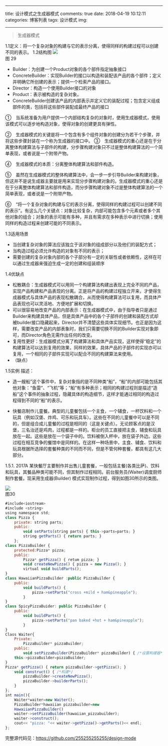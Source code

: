 
---
title: 设计模式之生成器模式
comments: true
date: 2018-04-19 10:12:11
categories: 博客列表
tags: 设计模式
img:

---

> 生成器模式

1.1定义：将一个复杂对象的构建与它的表示分离，使得同样的构建过程可以创建不同的表示。
1.2结构图
![ ](http://images.cnblogs.com/cnblogs_com/cliy-10/1232443/o_29.png)    
图 29

* Builder：为创建一个Product对象的各个部件指定抽象接口
* ConcreteBuilder：实现Builder的接口以构造和装配该产品的各个部件；定义并明确它所创建的表示；提供一个检索产品的接口。
* Director：构造一个使用Builder接口的对象
* Product：表示被构造的复杂对象。
* ConcreteBuilder创建该产品的内部表示并定义它的装配过程；包含定义组成部件的类，包括将这些部件装配成最终产品的接口

①　当系统准备为用户提供一个内部结构复杂的对象时，使用生成器模式，使用该模式可以逐步地构造对象，使得对象的创建更具有弹性。


②　生成器模式的关键是将一个包含有多个组件对象的创建分为若干个步骤，并将这些步骤封装在一个称为生成器的接口中。
③　生成器模式的重心还是在于分离整体构建算法与子部件的构建，分步骤构建对象只不过是整体构建算法的一个简单表现，或者说是一个附带产物。

④　生成器模式的本质：分离整体构建算法和部件构造。

⑤　虽然在生成器模式的整体构建算法中，会一步一步引导Builder来构建对象，但这并不是说生成器主要就是用来实现分步骤构建对象的。生成器模式的重心还是在于分离整体构建算法和部件构造，而分步骤构建对象不过是整体构建算法的一个简单表现，或者说是一个附带产物。

⑥　“将一个复杂对象的构建与它的表示分离，使得同样的构建过程可以创建不同的表示”。有这么几个关键点：对象比较复杂，内部可能包含多个元素或者多个其他对象的组合；对象的表示可能有多种，并且有需求在多种表示中进行切换；使用同样的构造过程来创建可能的不同表示。

1.3适用场景
* 当创建复杂对象的算法应该独立于该对象的组成部分以及他们的装配方式；
* 当构造过程必须允许构造的对象有不同的表示；
* 需要创建的复杂对象内部的各个子部分有一定的关联性或者依赖性，这样在可以通过生成器来强迫生成一定的创建和组装顺序

1.4优缺点
* 松散耦合：生成器模式可以用同一个构建算法构建出表现上完全不同的产品，实现产品构建和产品表现的分离。正是将产品的构建过程独立开来，才使得生成器模式与具体产品的表现松散耦合，从而使得构建算法可以复用，而具体产品表现也可以灵活地、方便地扩展和切换。
* 可以很容易地改变产品的内部表示：在生成器模式中，由于指导者只是通过Builder来构建具体产品，但是具体产品中的各个子部件的创建和装配方式却被builder接口隐藏起来，Director并不清楚这些具体实现细节。也正是因为这样，需要改变产品的内部表象时，我们只需要切换不同的Builder实现对象即可，而Director角色无需作出任何的改变。
* 复用性更好：生成器模式分离了构建算法和具体产品实现，这样使得“稳定”的构建算法可以达到复用的效果，同样的效果，具体产品的子部件的实现亦可以复用，一个相同的子部件实现可以配合不同的构建算法来使用。
* （缺点）

1.5实例
描述：

* 造一艘船”这个事件中，复杂对象指的是不同种类“船”，“船”的内部可能包括其他对象：“鱼雷”、“飞机”等；“船”有多种表示；相同的构建过程则是描述“造船”这个事件的抽象过程，隐藏具体的构造细节，这样才能通过相同的构造过程得到不同的“船”的表示。

* 快餐店制作儿童餐。典型的儿童餐包括一个主食，一个辅食，一杯饮料和一个玩具（例如汉堡、炸鸡、可乐和玩具车）。这些在不同的儿童餐中可以是不同的，但是组合成儿童餐的过程是相同的（这是关键点）。无论顾客点的是汉堡，三名治还是鸡肉，过程都是一样的。柜台的员工直接把主食，辅食和玩具放在一起。这些是放在一个袋子中的。饮料被倒入杯中，放在袋子外边。这些过程在相互竞争的餐馆中是同样的。在这样一种场景中，主食、辅食、饮料和玩具根据所选择的套餐种类的不同而不同，但是不管何种套餐，都具有这几大部分。

1.5.1. 2017A
某快餐厅主要制作并出售儿童套餐，一般包括主餐(各类比萨)、饮料和玩具，其餐品种类可能不同，但其制作过程相同。前台服务员(Waiter)调度厨师制作套餐。现采用生成器(Builder) 模式实现制作过程，得到如图30所示的类图。 

![ ](http://images.cnblogs.com/cnblogs_com/cliy-10/1232443/o_30.png)    
图30

```javascript
#include<iostream>
#include <string>
using namespace std;
class Pizza {
	private: string parts;
	public:
		void setParts(string parts) { this->parts=parts; }
		string getParts() { return parts; }
	};
class PizzaBuilder {
	protected:Pizza* pizza;
	public:
		Pizza* getPizza() { retum pizza; }
		void createNewPizza() { pizza = new Pizza(); }
		virtual void buildParts();
}
class HawaiianPizzaBuilder :public PizzaBuilder {
	public:
		void buildParts() {
			pizza->setParts("cross +mild + ham&pineapple");
		}
}
class SpicyPizzaBuider: public PizzaBuilder {
	public:
		void buildParts() {
			pizza->setParts("pan baked +hot + ham&pineapple");
		}
}
Class Waiter{
	Private:
		PizzaBuilder* pizzaBuilder;
	public:
		void setPizzaBuilder(PizzaBuilder* pizzaBuilder) { /*设置构建器*/
	this->pizzaBuilder=pizzaBuilder;
}
Pizza* getPizza() { return pizzaBuilder->getPizza(); }
	void construct() { /*构建*/
		pizzaBuilder->createNewPizza();
		pizzaBuilder->builderParts();
	}
};
int main(){
	Waiter*waiter=new Waiter();
	PizzaBuilder*hawaiian pizzabuilder=new
	HawaiianPizzaBuilder()
	waiter->setPizzaBuilder(hawaiian_pizzabuilder);
	waiter->construct();
	cout<< "pizza: "<< waiter->getPizza()->getParts()<< endl;
};
```

完整源代码见：https://github.com/255255255255/design-mode